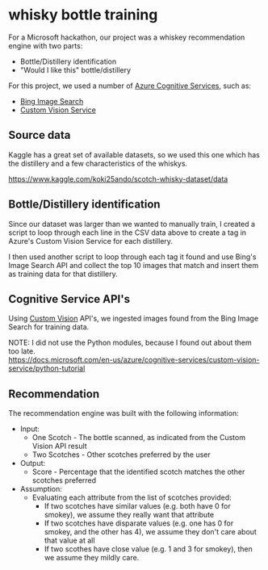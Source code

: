 # whisky bottle training

For a Microsoft hackathon, our project was a whiskey recommendation engine with two parts:
* Bottle/Distillery identification
* "Would I like this" bottle/distillery

For this project, we used a number of [Azure Cognitive Services](https://azure.microsoft.com/en-us/services/cognitive-services/), such as:
* [Bing Image Search](https://azure.microsoft.com/en-us/services/cognitive-services/bing-web-search-api/)
* [Custom Vision Service](https://azure.microsoft.com/en-us/services/cognitive-services/custom-vision-service/)

## Source data

Kaggle has a great set of available datasets, so we used this one which has the distillery and a few characteristics of the whiskys.

https://www.kaggle.com/koki25ando/scotch-whisky-dataset/data

## Bottle/Distillery identification

Since our dataset was larger than we wanted to manually train, I created a script to loop through each line in the CSV data above to create a tag in Azure's Custom Vision Service for each distillery.

I then used another script to loop through each tag it found and use Bing's Image Search API and collect the top 10 images that match and insert them as training data for that distillery.

## Cognitive Service API's

Using [Custom Vision](https://customvision.ai) API's, we ingested images found from the Bing Image Search for training data.

NOTE:  I did not use the Python modules, because I found out about them too late.  
https://docs.microsoft.com/en-us/azure/cognitive-services/custom-vision-service/python-tutorial

## Recommendation

The recommendation engine was built with the following information:
* Input:
  * One Scotch - The bottle scanned, as indicated from the Custom Vision API result
  * Two Scotches - Other scotches preferred by the user 
* Output:
  * Score - Percentage that the identified scotch matches the other scotches preferred
* Assumption:
  * Evaluating each attribute from the list of scotches provided:
    * If two scotches have similar values (e.g. both have 0 for smokey), we assume they really want that attribute
    * If two scotches have disparate values (e.g. one has 0 for smokey, and the other has 4), we assume they don't care about that value at all
    * If two scothes have close value (e.g. 1 and 3 for smokey), then we assume they mildly care.
